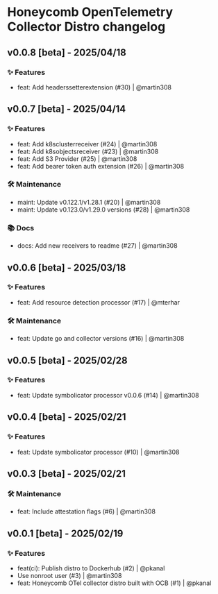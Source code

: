 # Honeycomb OpenTelemetry Collector Distro changelog

## v0.0.8 [beta] - 2025/04/18

### ✨ Features

- feat: Add headerssetterextension (#30) | @martin308

## v0.0.7 [beta] - 2025/04/14

### ✨ Features

- feat: Add k8sclusterreceiver (#24) | @martin308
- feat: Add k8sobjectsreceiver (#23) | @martin308
- feat: Add S3 Provider (#25) | @martin308
- feat: Add bearer token auth extension (#26) | @martin308

### 🛠️ Maintenance

- maint: Update v0.122.1/v1.28.1 (#20) | @martin308
- maint: Update v0.123.0/v1.29.0 versions (#28) | @martin308

### 📚 Docs

- docs: Add new receivers to readme (#27) | @martin308

## v0.0.6 [beta] - 2025/03/18

### ✨ Features

- feat: Add resource detection processor (#17) | @mterhar

### 🛠️ Maintenance

- feat: Update go and collector versions (#16) | @martin308

## v0.0.5 [beta] - 2025/02/28

### ✨ Features

- feat: Update symbolicator processor v0.0.6 (#14) | @martin308

## v0.0.4 [beta] - 2025/02/21

### ✨ Features

- feat: Update symbolicator processor (#10) | @martin308

## v0.0.3 [beta] - 2025/02/21

### 🛠️ Maintenance

- feat: Include attestation flags (#6) | @martin308

## v0.0.1 [beta] - 2025/02/19

### ✨ Features

- feat(ci): Publish distro to Dockerhub (#2) | @pkanal
- Use nonroot user (#3) | @martin308
- feat: Honeycomb OTel collector distro built with OCB (#1) | @pkanal

